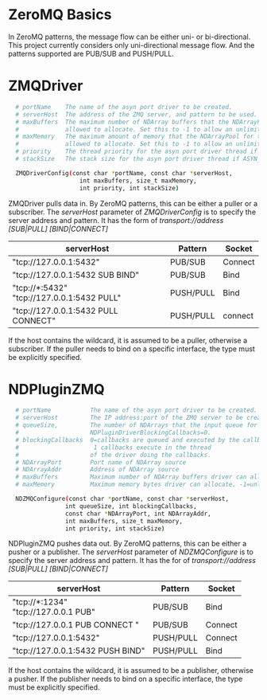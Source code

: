ZeroMQ Basics
=============

In ZeroMQ patterns, the message flow can be either uni- or bi-directional.
This project currently considers only uni-directional message flow.
And the patterns supported are PUB/SUB and PUSH/PULL.


ZMQDriver
=========

```bash
  # portName    The name of the asyn port driver to be created.
  # serverHost  The address of the ZMQ server, and pattern to be used. transport://address [SUB|PULL].
  # maxBuffers  The maximum number of NDArray buffers that the NDArrayPool for this driver is 
  #             allowed to allocate. Set this to -1 to allow an unlimited number of buffers.
  # maxMemory   The maximum amount of memory that the NDArrayPool for this driver is 
  #             allowed to allocate. Set this to -1 to allow an unlimited amount of memory.
  # priority    The thread priority for the asyn port driver thread if ASYN_CANBLOCK is set in asynFlags.
  # stackSize   The stack size for the asyn port driver thread if ASYN_CANBLOCK is set in asynFlags.

  ZMQDriverConfig(const char *portName, const char *serverHost,
                    int maxBuffers, size_t maxMemory,
                    int priority, int stackSize)
```

ZMQDriver pulls data in. By ZeroMQ patterns, this can be either a puller or a subscriber.
The *serverHost* parameter of *ZMQDriverConfig* is to specify the server address and pattern.
It has the form of *transport://address [SUB|PULL] [BIND|CONNECT]*

|           serverHost                              | Pattern   |  Socket  |
|---------------------------------------------------|-----------|----------|
| "tcp://127.0.0.1:5432"                            | PUB/SUB   |  Connect |
| "tcp://127.0.0.1:5432 SUB BIND"                   | PUB/SUB   |  Bind    |
| "tcp://*:5432" <br /> "tcp://127.0.0.1:5432 PULL" | PUSH/PULL |  Bind    |
| "tcp://127.0.0.1:5432 PULL CONNECT"               | PUSH/PULL |  connect |

If the host contains the wildcard, it is assumed to be a puller, otherwise a subscriber.
If the puller needs to bind on a specific interface, the type must be explicitly specified.



NDPluginZMQ
===========

```bash
  # portName           The name of the asyn port driver to be created.
  # serverHost         The IP address:port of the ZMQ server to be created.
  # queueSize,         The number of NDArrays that the input queue for this plugin can hold when 
  #                    NDPluginDriverBlockingCallbacks=0. 
  # blockingCallbacks  0=callbacks are queued and executed by the callback thread; 
  #                     1 callbacks execute in the thread
  #                    of the driver doing the callbacks.
  # NDArrayPort        Port name of NDArray source
  # NDArrayAddr        Address of NDArray source
  # maxBuffers         Maximum number of NDArray buffers driver can allocate. -1=unlimited
  # maxMemory          Maximum memory bytes driver can allocate. -1=unlimited

  NDZMQConfigure(const char *portName, const char *serverHost,
                int queueSize, int blockingCallbacks,
                const char *NDArrayPort, int NDArrayAddr,
                int maxBuffers, size_t maxMemory,
                int priority, int stackSize)

```

NDPluginZMQ pushes data out. By ZeroMQ patterns, this can be either a pusher or a publisher.
The *serverHost* parameter of *NDZMQConfigure* is to specify the server address and pattern.
It has the for of *transport://address [SUB|PULL] [BIND|CONNECT]*

|           serverHost                        | Pattern   | Socket  |
|---------------------------------------------|-----------|---------|
| "tcp://*:1234" <br /> "tcp://127.0.0.1 PUB" | PUB/SUB   | Bind    |
| "tcp://127.0.0.1 PUB CONNECT "              | PUB/SUB   | Connect |
| "tcp://127.0.0.1:5432"                      | PUSH/PULL | Connect |
| "tcp://127.0.0.1:5432 PUSH BIND"            | PUSH/PULL | Bind    |

If the host contains the wildcard, it is assumed to be a publisher, otherwise a pusher.
If the publisher needs to bind on a specific interface, the type must be explicitly specified.

